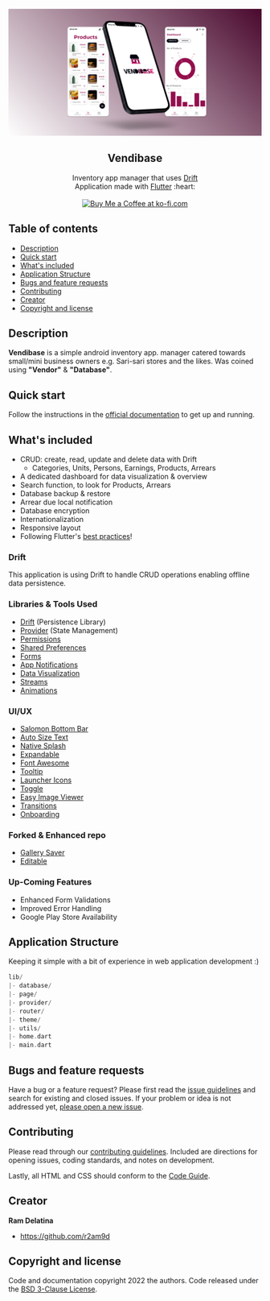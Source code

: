 ![](https://github.com/r2am9d/vendibase/blob/master/assets/images/vendibase.png)

<p align="center">
  <h2 align="center">Vendibase</h2>

  <p align="center">
    Inventory app manager that uses <a href="https://github.com/simolus3/drift">Drift</a>
    <br>Application made with <a href="https://github.com/flutter/flutter">Flutter</a> :heart:<br><br>
    <a href='https://ko-fi.com/A0A0C9HCQ' target='_blank'><img height='36' style='border:0px;height:36px;' src='https://cdn.ko-fi.com/cdn/kofi1.png?v=3' border='0' alt='Buy Me a Coffee at ko-fi.com' /></a>
  </p>
</p>

## Table of contents

- [Description](#description)
- [Quick start](#quick-start)
- [What's included](#whats-included)
- [Application Structure](#application-structure)
- [Bugs and feature requests](#bugs-and-feature-requests)
- [Contributing](#contributing)
- [Creator](#creator)
- [Copyright and license](#copyright-and-license)

## Description

**Vendibase** is a simple android inventory app. manager catered towards small/mini business owners e.g. Sari-sari stores and the likes. Was coined using **"Vendor"** & **"Database"**.

## Quick start

Follow the instructions in the [official documentation](https://flutter.io/docs/get-started/install) to get up and running.

## What's included

* CRUD: create, read, update and delete data with Drift 
    - Categories, Units, Persons, Earnings, Products, Arrears
* A dedicated dashboard for data visualization & overview
* Search function, to look for Products, Arrears
* Database backup & restore
* Arrear due local notification
* Database encryption
* Internationalization
* Responsive layout
* Following Flutter's [best practices](https://github.com/flutter/flutter/wiki/Style-guide-for-Flutter-repo)!

### Drift

This application is using Drift to handle CRUD operations enabling offline data persistence.

### Libraries & Tools Used

* [Drift](https://github.com/simolus3/drift) (Persistence Library)
* [Provider](https://github.com/rrousselGit/provider) (State Management)
* [Permissions](https://github.com/baseflow/flutter-permission-handler)
* [Shared Preferences](https://github.com/flutter/plugins/tree/main/packages/shared_preferences/shared_preferences)
* [Forms](https://github.com/danvick/flutter_form_builder)
* [App Notifications](https://github.com/MaikuB/flutter_local_notifications)
* [Data Visualization](https://github.com/syncfusion/flutter-widgets)
* [Streams](https://github.com/ReactiveX/rxdart)
* [Animations](https://github.com/flutter/packages/tree/master/packages/animations)

### UI/UX

* [Salomon Bottom Bar](https://github.com/lukepighetti/salomon_bottom_bar)
* [Auto Size Text](https://github.com/leisim/auto_size_text)
* [Native Splash](https://github.com/jonbhanson/flutter_native_splash)
* [Expandable](https://github.com/aryzhov/flutter-expandable)
* [Font Awesome](https://github.com/fluttercommunity/font_awesome_flutter)
* [Tooltip](https://pub.dev/packages/just_the_tooltip)
* [Launcher Icons](https://github.com/Davenchy/flutter_launcher_icons/tree/fixMinSdkParseFlutter2.8)
* [Toggle](https://github.com/SplashByte/animated_toggle_switch)
* [Easy Image Viewer](https://github.com/thesmythgroup/easy_image_viewer)
* [Transitions](https://github.com/kalismeras61/flutter_page_transition)
* [Onboarding](https://github.com/Pyozer/introduction_screen)

### Forked & Enhanced repo

* [Gallery Saver](https://github.com/r2am9d/gallery_saver)
* [Editable](https://github.com/r2am9d/editable)

### Up-Coming Features

* Enhanced Form Validations
* Improved Error Handling
* Google Play Store Availability

## Application Structure

Keeping it simple with a bit of experience in web application development :)

```dart
lib/
|- database/
|- page/
|- provider/
|- router/
|- theme/
|- utils/
|- home.dart
|- main.dart
```

## Bugs and feature requests

Have a bug or a feature request? Please first read the [issue guidelines](https://github.com/r2am9d/vendibase/blob/master/CONTRIBUTING.md) and search for existing and closed issues. If your problem or idea is not addressed yet, [please open a new issue](https://github.com/r2am9d/vendibase/issues/new).

## Contributing

Please read through our [contributing guidelines](https://github.com/r2am9d/vendibase/blob/master/CONTRIBUTING.md). Included are directions for opening issues, coding standards, and notes on development.

Lastly, all HTML and CSS should conform to the [Code Guide](https://github.com/mdo/code-guide).

## Creator

**Ram Delatina**

- <https://github.com/r2am9d>

## Copyright and license

Code and documentation copyright 2022 the authors. Code released under the [BSD 3-Clause License](https://github.com/r2am9d/vendibase/blob/master/LICENSE.md).
